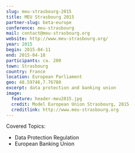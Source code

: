 ```yaml
---
slug: meu-strasbourg-2015
title: MEU Strasbourg 2015
partner-slug: beta-europe
conference: meu-strasbourg
mail: contact@meu-strasbourg.org
website: http://www.meu-strasbourg.org/
year: 2015
begin: 2015-04-11
end: 2015-04-18
participants: ca. 200
town: Strasbourg
country: France
location: European Parliament
geo: 48.59746,7.76780
excerpt: data protection and banking union
image:
  feature: header-meu2015.jpg
  credit: Model European Union Strasbourg, 2015
  creditlink: http://www.meu-strasbourg.org
---
```


Covered Topics:

- Data Protection Regulation
- European Banking Union